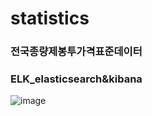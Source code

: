# statistics
### 전국종량제봉투가격표준데이터
### ELK_elasticsearch&kibana 
![image](https://user-images.githubusercontent.com/44864717/162863511-dd7979c4-02cc-4a03-b0af-8c11e29b1b3c.png)
